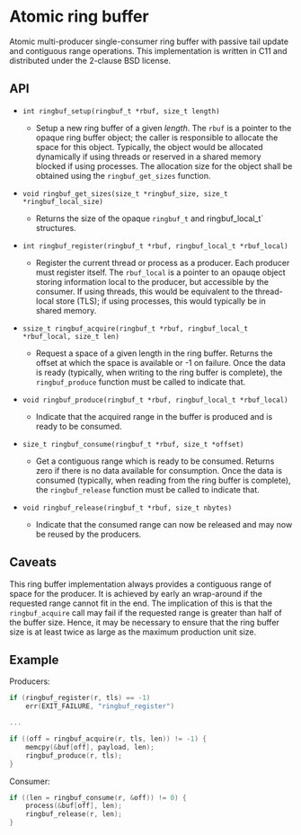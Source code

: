 # Atomic ring buffer

Atomic multi-producer single-consumer ring buffer with passive tail update
and contiguous range operations.  This implementation is written in C11 and
distributed under the 2-clause BSD license.

## API

* `int ringbuf_setup(ringbuf_t *rbuf, size_t length)`
  * Setup a new ring buffer of a given _length_.  The `rbuf` is a pointer
  to the opaque ring buffer object; the caller is responsible to allocate
  the space for this object.  Typically, the object would be allocated
  dynamically if using threads or reserved in a shared memory blocked if
  using processes.  The allocation size for the object shall be obtained
  using the `ringbuf_get_sizes` function.

* `void ringbuf_get_sizes(size_t *ringbuf_size, size_t *ringbuf_local_size)`
  * Returns the size of the opaque `ringbuf_t` and ringbuf_local_t` structures.

* `int ringbuf_register(ringbuf_t *rbuf, ringbuf_local_t *rbuf_local)`
  * Register the current thread or process as a producer.  Each producer
  must register itself.  The `rbuf_local` is a pointer to an opauqe object
  storing information local to the producer, but accessible by the consumer.
  If using threads, this would be equivalent to the thread-local store (TLS);
  if using processes, this would typically be in shared memory.

* `ssize_t ringbuf_acquire(ringbuf_t *rbuf, ringbuf_local_t *rbuf_local, size_t len)`
  * Request a space of a given length in the ring buffer.  Returns the
  offset at which the space is available or -1 on failure.  Once the data
  is ready (typically, when writing to the ring buffer is complete), the
  `ringbuf_produce` function must be called to indicate that.

* `void ringbuf_produce(ringbuf_t *rbuf, ringbuf_local_t *rbuf_local)`
  * Indicate that the acquired range in the buffer is produced and is ready
  to be consumed.

* `size_t ringbuf_consume(ringbuf_t *rbuf, size_t *offset)`
  * Get a contiguous range which is ready to be consumed.  Returns zero
  if there is no data available for consumption.  Once the data is
  consumed (typically, when reading from the ring buffer is complete),
  the `ringbuf_release` function must be called to indicate that.

* `void ringbuf_release(ringbuf_t *rbuf, size_t nbytes)`
  * Indicate that the consumed range can now be released and may now be
  reused by the producers.

## Caveats

This ring buffer implementation always provides a contiguous range of
space for the producer.  It is achieved by early an wrap-around if the
requested range cannot fit in the end.  The implication of this is that
the `ringbuf_acquire` call may fail if the requested range is greater
than half of the buffer size.  Hence, it may be necessary to ensure that
the ring buffer size is at least twice as large as the maximum production
unit size.

## Example

Producers:
```c
if (ringbuf_register(r, tls) == -1)
	err(EXIT_FAILURE, "ringbuf_register")

...

if ((off = ringbuf_acquire(r, tls, len)) != -1) {
	memcpy(&buf[off], payload, len);
	ringbuf_produce(r, tls);
}
```

Consumer:
```c
if ((len = ringbuf_consume(r, &off)) != 0) {
	process(&buf[off], len);
	ringbuf_release(r, len);
}
```
